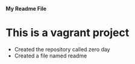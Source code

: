 **My Readme File**
# This is a vagrant project
* Created the repository called zero day
* Created a file named readme 
